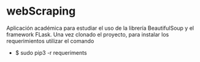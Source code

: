 # webScraping
Aplicación académica para estudiar el uso de la librería BeautifulSoup y el framework FLask.
Una vez clonado el proyecto, para instalar los requerimientos utilizar el comando
- $ sudo pip3 -r requeriments
